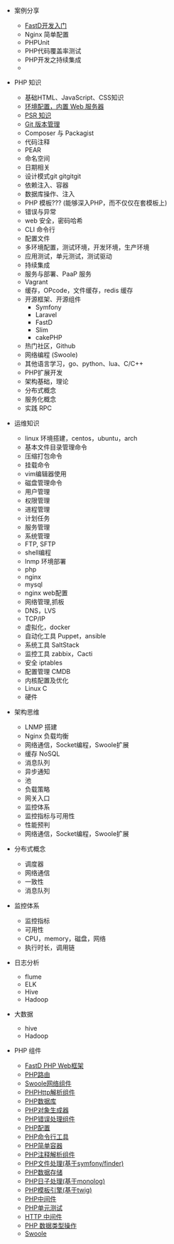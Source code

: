* 案例分享
    * [FastD开发入门](blog/practice/practice-1-created-api)
    * Nginx 简单配置
    * PHPUnit
    * PHP代码覆盖率测试
    * PHP开发之持续集成
    * 
* PHP 知识
    * 基础HTML、JavaScript、CSS知识
    * [环境配置，内置 Web 服务器](stack/experience/local-server.md)
    * [PSR 知识](stack/experience/psr.md)
    * [Git 版本管理](stack/experience/git.md)
    * Composer 与 Packagist
    * 代码注释
    * PEAR
    * 命名空间
    * 日期相关
    * 设计模式git  gitgitgit 
    * 依赖注入、容器
    * 数据库操作、注入
    * PHP 模板??? (能够深入PHP，而不仅仅在套模板上)
    * 错误与异常
    * web 安全，密码哈希
    * CLI 命令行
    * 配置文件
    * 多环境配置，测试环境，开发环境，生产环境
    * 应用测试，单元测试，测试驱动
    * 持续集成
    * 服务与部署、PaaP 服务
    * Vagrant
    * 缓存，OPcode，文件缓存，redis 缓存
    * 开源框架、开源组件
        * Symfony
        * Laravel
        * FastD
        * Slim
        * cakePHP
    * 热门社区，Github
    * 网络编程 (Swoole)
    * 其他语言学习，go、python、lua、C/C++
    * PHP扩展开发
    * 架构基础，理论
    * 分布式概念
    * 服务化概念
    * 实践 RPC

* 运维知识
    * linux 环境搭建，centos，ubuntu，arch
    * 基本文件目录管理命令
    * 压缩打包命令
    * 挂载命令
    * vim编辑器使用
    * 磁盘管理命令
    * 用户管理
    * 权限管理
    * 进程管理
    * 计划任务
    * 服务管理
    * 系统管理
    * FTP, SFTP
    * shell编程
    * lnmp 环境部署
    * php
    * nginx
    * mysql
    * nginx web配置
    * 网络管理,抓板
    * DNS，LVS
    * TCP/IP
    * 虚拟化，docker
    * 自动化工具 Puppet，ansible
    * 系统工具 SaltStack
    * 监控工具 zabbix，Cacti
    * 安全 iptables
    * 配置管理 CMDB
    * 内核配置及优化
    * Linux C
    * 硬件

* 架构思维
    * LNMP 搭建
    * Nginx 负载均衡
    * 网络通信，Socket编程，Swoole扩展
    * 缓存 NoSQL
    * 消息队列
    * 异步通知
    * 池
    * 负载策略
    * 网关入口
    * 监控体系
    * 监控指标与可用性
    * 性能预判
    * 网络通信，Socket编程，Swoole扩展

* 分布式概念
    * 调度器
    * 网络通信
    * 一致性
    * 消息队列

* 监控体系
    * 监控指标
    * 可用性
    * CPU，memory，磁盘，网络
    * 执行时长，调用链

* 日志分析
    * flume
    * ELK
    * Hive
    * Hadoop

* 大数据
    * hive
    * Hadoop
    
* PHP 组件
    * [FastD PHP Web框架](https://github.com/JanHuang/fastD)
    * [PHP路由](https://github.com/JanHuang/routing)
    * [Swoole网络组件](https://github.com/JanHuang/swoole)
    * [PHPHttp解析组件](https://github.com/JanHuang/http)
    * [PHP数据库](https://github.com/JanHuang/database)
    * [PHP对象生成器](https://github.com/JanHuang/database)
    * [PHP错误处理组件](https://github.com/JanHuang/debug)
    * [PHP配置](https://github.com/JanHuang/config)
    * [PHP命令行工具](https://github.com/JanHuang/console)
    * [PHP简单容器](https://github.com/JanHuang/container)
    * [PHP注释解析组件](https://github.com/JanHuang/annotation)
    * [PHP文件处理(基于symfony/finder)](https://github.com/JanHuang/finder)
    * [PHP数据存储](https://github.com/JanHuang/storage)
    * [PHP日子处理(基于monolog)](https://github.com/JanHuang/logger)
    * [PHP模板引擎(基于twig)](https://github.com/JanHuang/template)
    * [PHP中间件](https://github.com/JanHuang/middleware)
    * [PHP单元测试](https://github.com/JanHuang/testing)
    * [HTTP 中间件](https://github.com/JanHuang/middleware)
    * [PHP 数据类型操作](https://github.com/JanHuang/utils)
    * [Swoole](https://github.com/JanHuang/swoole)
